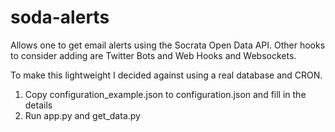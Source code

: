 # soda-alerts
Allows one to get email alerts using the Socrata Open Data API. Other hooks to consider adding are Twitter Bots and Web Hooks and Websockets.

To make this lightweight I decided against using a real database and CRON.

1. Copy configuration_example.json to configuration.json and fill in the details
2. Run app.py and get_data.py
